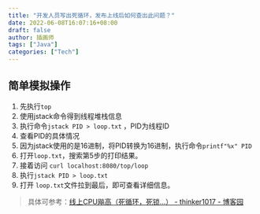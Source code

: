 ```yaml
---
title: "开发人员写出死循环，发布上线后如何查出此问题？"
date: 2022-06-08T16:07:16+08:00
draft: false
author: 插画师
tags: ["Java"]
categories: ["Tech"]
---
```


## 简单模拟操作
1. 先执行`top`
2. 使用jstack命令得到线程堆栈信息
3. 执行命令`jstack PID > loop.txt` ，PID为线程ID
4. 查看PID的具体情况
5. 因为jstack使用的是16进制，将PID转换为16进制，执行命令`printf"%x" PID`
6. 打开`loop.txt`，搜索第5步的打印结果。
7. 接着访问 `curl localhost:8080/top/loop`
8. 执行`jstack PID > loop.txt`
9. 打开 `loop.txt`文件拉到最后，即可查看详细信息。

> 具体可参考：[线上CPU飚高（死循环，死锁...） - thinker1017 - 博客园](https://www.cnblogs.com/hd-zg/p/10415115.html)
